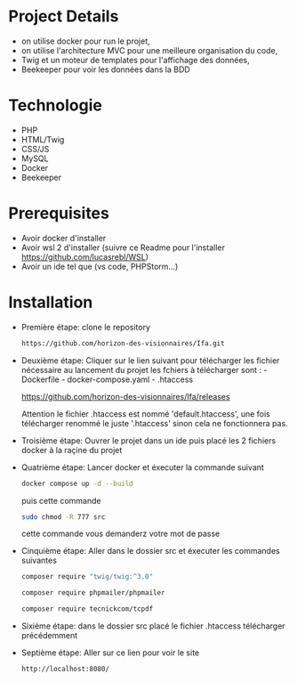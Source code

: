 # Project Details

 - on utilise docker pour run le projet,
 - on utilise l'architecture MVC pour une meilleure organisation du code,
 - Twig et un moteur de templates pour l'affichage des données,
 - Beekeeper pour voir les données dans la BDD

# Technologie

  - PHP
  - HTML/Twig
  - CSS/JS
  - MySQL
  - Docker
  - Beekeeper

# Prerequisites

  - Avoir docker d'installer
  - Avoir wsl 2 d'installer (suivre ce Readme pour l'installer https://github.com/lucasrebl/WSL)
  - Avoir un ide tel que (vs code, PHPStorm...)

# Installation

  - Première étape: clone le repository
    ```bash
    https://github.com/horizon-des-visionnaires/Ifa.git
    ```

  - Deuxième étape: Cliquer sur le lien suivant pour télécharger les fichier nécessaire au lancement du projet
      les fchiers à télécharger sont :
        - Dockerfile
        - docker-compose.yaml
        - .htaccess
    
      https://github.com/horizon-des-visionnaires/Ifa/releases

      Attention le fichier .htaccess est nommé 'default.htaccess',
      une fois télécharger renommé le juste '.htaccess' sinon cela ne fonctionnera pas.

  - Troisième étape: Ouvrer le projet dans un ide puis placé les 2 fichiers docker à la raçine du projet

  - Quatrième étape: Lancer docker et éxecuter la commande suivant
    ```bash
    docker compose up -d --build
    ```

    puis cette commande
    ```bash
    sudo chmod -R 777 src
    ```
    cette commande vous demanderz votre mot de passe

  - Cinquième étape: Aller dans le dossier src et éxecuter les commandes suivantes
    ```bash
    composer require "twig/twig:^3.0"
    ```
    ```bash
    composer require phpmailer/phpmailer
    ``` 
    ```bash
    composer require tecnickcom/tcpdf
    ```
  - Sixième étape: dans le dossier src placé le fichier .htaccess télécharger précédemment 
    
  - Septième étape: Aller sur ce lien pour voir le site
    ```bash
    http://localhost:8080/
    ```

